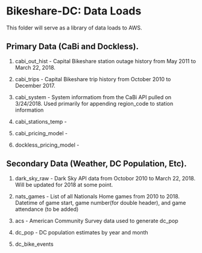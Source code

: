 # Bikeshare-DC: Data Loads

This folder will serve as a library of data loads to AWS.  

## Primary Data (CaBi and Dockless).

1. cabi_out_hist - Capital Bikeshare station outage history from May 2011 to March 22, 2018.

1. cabi_trips - Capital Bikeshare trip history from October 2010 to December 2017.

1. cabi_system - System informatiom from the CaBi API pulled on 3/24/2018.  Used primarily for appending region_code to station information 

1. cabi_stations_temp - 

1. cabi_pricing_model - 

1. dockless_pricing_model - 

## Secondary Data (Weather, DC Population, Etc).

1. dark_sky_raw - Dark Sky API data from Octobor 2010 to March 22, 2018.  Will be updated for 2018 at some point.

1. nats_games - List of all Nationals Home games from 2010 to 2018.  Datetime of game start, game number(for double header), and game attendance (to be added)

1. acs - American Community Survey data used to generate dc_pop

1. dc_pop - DC population estimates by year and month

1. dc_bike_events


